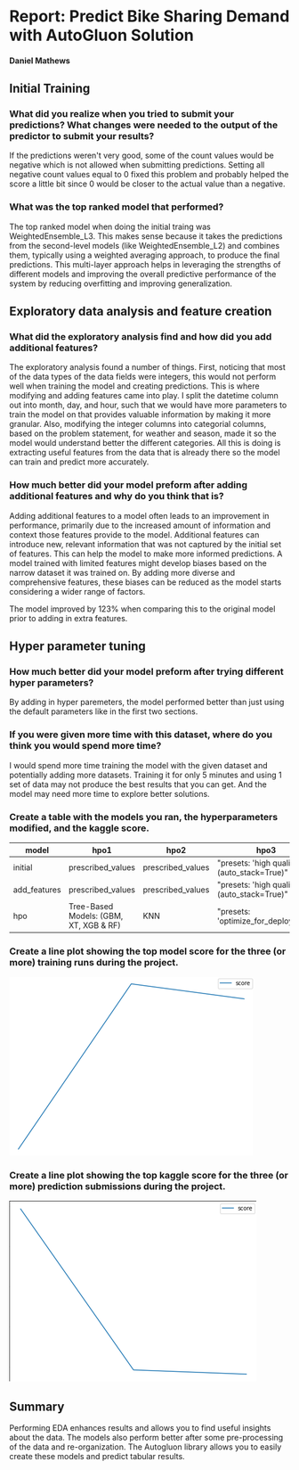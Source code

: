 # Report: Predict Bike Sharing Demand with AutoGluon Solution
#### Daniel Mathews

## Initial Training
### What did you realize when you tried to submit your predictions? What changes were needed to the output of the predictor to submit your results?
If the predictions weren't very good, some of the count values would be negative which is not allowed when submitting predictions. Setting all negative count values equal to 0 fixed this problem and probably helped the score a little bit since 0 would be closer to the actual value than a negative.

### What was the top ranked model that performed?
The top ranked model when doing the initial traing was WeightedEnsemble_L3. This makes sense because it takes the predictions from the second-level models (like WeightedEnsemble_L2) and combines them, typically using a weighted averaging approach, to produce the final predictions. This multi-layer approach helps in leveraging the strengths of different models and improving the overall predictive performance of the system by reducing overfitting and improving generalization.

## Exploratory data analysis and feature creation
### What did the exploratory analysis find and how did you add additional features?
The exploratory analysis found a number of things. First, noticing that most of the data types of the data fields were integers, this would not perform well when training the model and creating predictions. This is where modifying and adding features came into play. I split the datetime column out into month, day, and hour, such that we would have more parameters to train the model on that provides valuable information by making it more granular. Also, modifying the integer columns into categorial columns, based on the problem statement, for weather and season, made it so the model would understand better the different categories. All this is doing is extracting useful features from the data that is already there so the model can train and predict more accurately. 

### How much better did your model preform after adding additional features and why do you think that is?
Adding additional features to a model often leads to an improvement in performance, primarily due to the increased amount of information and context those features provide to the model. Additional features can introduce new, relevant information that was not captured by the initial set of features. This can help the model to make more informed predictions. A model trained with limited features might develop biases based on the narrow dataset it was trained on. By adding more diverse and comprehensive features, these biases can be reduced as the model starts considering a wider range of factors.

The model improved by 123% when comparing this to the original model prior to adding in extra features.

## Hyper parameter tuning
### How much better did your model preform after trying different hyper parameters?
By adding in hyper paremeters, the model performed better than just using the default parameters like in the first two sections. 

### If you were given more time with this dataset, where do you think you would spend more time?
I would spend more time training the model with the given dataset and potentially adding more datasets. Training it for only 5 minutes and using 1 set of data may not produce the best results that you can get. And the model may need more time to explore better solutions.

### Create a table with the models you ran, the hyperparameters modified, and the kaggle score.
|model|hpo1|hpo2|hpo3|score|
|--|--|--|--|--|
|initial|prescribed_values|prescribed_values|"presets: 'high quality' (auto_stack=True)"|1.54332|
|add_features|prescribed_values|prescribed_values|"presets: 'high quality' (auto_stack=True)"|0.56215|
|hpo|Tree-Based Models: (GBM, XT, XGB & RF)|KNN|"presets: 'optimize_for_deployment"|0.58776|

### Create a line plot showing the top model score for the three (or more) training runs during the project.
![train](train.png)


### Create a line plot showing the top kaggle score for the three (or more) prediction submissions during the project.
![train](score.png)


## Summary
Performing EDA enhances results and allows you to find useful insights about the data. The models also perform better after some pre-processing of the data and re-organization. The Autogluon library allows you to easily create these models and predict tabular results.
